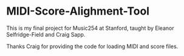 # MIDI-Score-Alighment-Tool

This is my final project for Music254 at Stanford, taught by Eleanor Selfridge-Field and Craig Sapp.




Thanks Craig for providing the code for loading MIDI and score files. 
